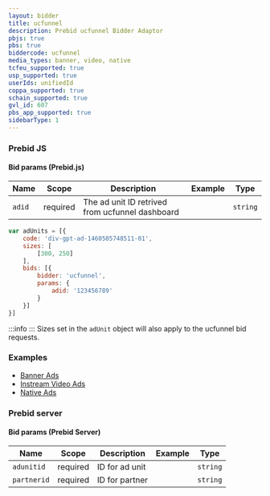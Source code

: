 ```yaml
---
layout: bidder
title: ucfunnel
description: Prebid ucfunnel Bidder Adaptor
pbjs: true
pbs: true
biddercode: ucfunnel
media_types: banner, video, native
tcfeu_supported: true
usp_supported: true
userIds: unifiedId
coppa_supported: true
schain_supported: true
gvl_id: 607
pbs_app_supported: true
sidebarType: 1
---
```


### Prebid JS

#### Bid params (Prebid.js)


| Name   | Scope    | Description                                     | Example | Type     |
|--------|----------|-------------------------------------------------|---------|----------|
| `adid` | required | The ad unit ID retrived from ucfunnel dashboard |         | `string` |

```javascript
var adUnits = [{
    code: 'div-gpt-ad-1460505748511-01',
    sizes: [
        [300, 250]
    ],
    bids: [{
        bidder: 'ucfunnel',
        params: {
            adid: '123456789'
        }
    }]
}]
```

:::info
:::
Sizes set in the `adUnit` object will also apply to the ucfunnel bid requests.



### Examples

- [Banner Ads](https://cdn.aralego.net/ucfad/test/ucfunnel/compliance/pbjs_banner.html)
- [Instream Video Ads](https://cdn.aralego.net/ucfad/test/ucfunnel/compliance/pbjs_video.html)
- [Native Ads](https://cdn.aralego.net/ucfad/test/ucfunnel/compliance/pbjs_native.html)

### Prebid server

#### Bid params (Prebid Server)


| Name   | Scope    | Description                                     | Example | Type     |
|--------|----------|-------------------------------------------------|---------|----------|
| `adunitid` | required | ID for ad unit |         | `string` |
| `partnerid` | required | ID for partner |         | `string` |
